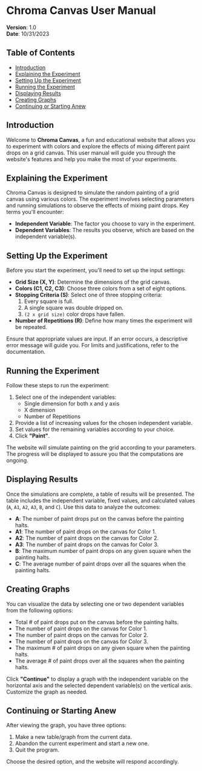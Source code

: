 # Chroma Canvas User Manual

**Version**: 1.0  
**Date**: 10/31/2023

## Table of Contents
- [Introduction](#introduction)
- [Explaining the Experiment](#explaining-the-experiment)
- [Setting Up the Experiment](#setting-up-the-experiment)
- [Running the Experiment](#running-the-experiment)
- [Displaying Results](#displaying-results)
- [Creating Graphs](#creating-graphs)
- [Continuing or Starting Anew](#continuing-or-starting-anew)

## Introduction
Welcome to **Chroma Canvas**, a fun and educational website that allows you to experiment with colors and explore the effects of mixing different paint drops on a grid canvas. This user manual will guide you through the website's features and help you make the most of your experiments.

## Explaining the Experiment
Chroma Canvas is designed to simulate the random painting of a grid canvas using various colors. The experiment involves selecting parameters and running simulations to observe the effects of mixing paint drops. Key terms you'll encounter:
- **Independent Variable**: The factor you choose to vary in the experiment.
- **Dependent Variables**: The results you observe, which are based on the independent variable(s).

## Setting Up the Experiment
Before you start the experiment, you'll need to set up the input settings:
- **Grid Size (X, Y)**: Determine the dimensions of the grid canvas.
- **Colors (C1, C2, C3)**: Choose three colors from a set of eight options.
- **Stopping Criteria (S)**: Select one of three stopping criteria:
  1. Every square is full.
  2. A single square was double dripped on.
  3. `(2 x grid size)` color drops have fallen.
- **Number of Repetitions (R)**: Define how many times the experiment will be repeated.

Ensure that appropriate values are input. If an error occurs, a descriptive error message will guide you. For limits and justifications, refer to the documentation.

## Running the Experiment
Follow these steps to run the experiment:
1. Select one of the independent variables:
   - Single dimension for both x and y axis
   - X dimension
   - Number of Repetitions
2. Provide a list of increasing values for the chosen independent variable.
3. Set values for the remaining variables according to your choice.
4. Click **"Paint"**.

The website will simulate painting on the grid according to your parameters. The progress will be displayed to assure you that the computations are ongoing.

## Displaying Results
Once the simulations are complete, a table of results will be presented. The table includes the independent variable, fixed values, and calculated values (`A`, `A1`, `A2`, `A3`, `B`, and `C`). Use this data to analyze the outcomes:
- **A**: The number of paint drops put on the canvas before the painting halts.
- **A1**: The number of paint drops on the canvas for Color 1.
- **A2**: The number of paint drops on the canvas for Color 2.
- **A3**: The number of paint drops on the canvas for Color 3.
- **B**: The maximum number of paint drops on any given square when the painting halts.
- **C**: The average number of paint drops over all the squares when the painting halts.

## Creating Graphs
You can visualize the data by selecting one or two dependent variables from the following options:
- Total # of paint drops put on the canvas before the painting halts.
- The number of paint drops on the canvas for Color 1.
- The number of paint drops on the canvas for Color 2.
- The number of paint drops on the canvas for Color 3.
- The maximum # of paint drops on any given square when the painting halts.
- The average # of paint drops over all the squares when the painting halts.

Click **"Continue"** to display a graph with the independent variable on the horizontal axis and the selected dependent variable(s) on the vertical axis. Customize the graph as needed.

## Continuing or Starting Anew
After viewing the graph, you have three options:
1. Make a new table/graph from the current data.
2. Abandon the current experiment and start a new one.
3. Quit the program.

Choose the desired option, and the website will respond accordingly.
